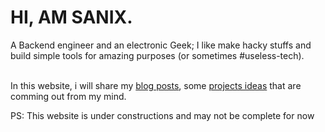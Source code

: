 # HI, AM SANIX.

A Backend engineer and an electronic Geek;
I like make hacky stuffs and build simple tools for amazing purposes (or sometimes #useless-tech).

\
In this website, i will share my [blog posts](/blogs/), some [projects ideas](/projects/) that are comming out from my mind.


PS: This website is under constructions and may not be complete for now
